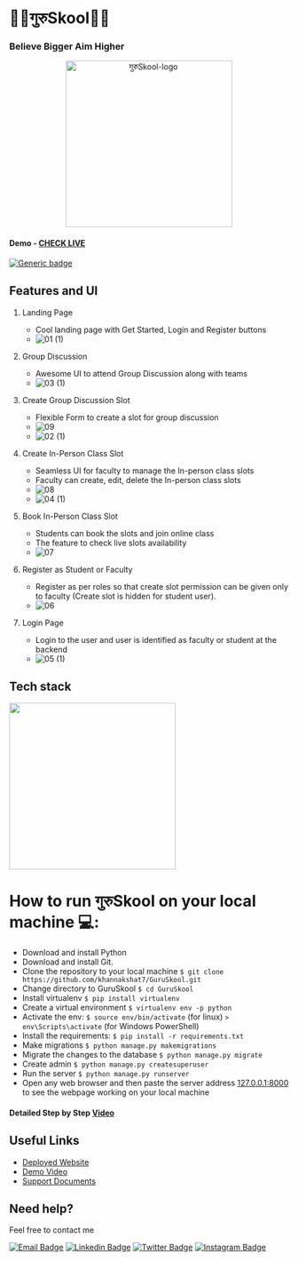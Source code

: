 # 👩‍🏫गुरुSkool👩‍🏫
### Believe Bigger Aim Higher

<p align="center">
<a href="https://guruskool.herokuapp.com">
<img src="https://user-images.githubusercontent.com/32996284/143459791-eaa7d148-681d-4c01-a5c0-b90c88d2165d.png" height=300 alt="गुरुSkool-logo"/>
</a>
</p>

#### Demo - [CHECK LIVE](https://guruskool.herokuapp.com)

[![Generic badge](https://img.shields.io/badge/view-demo-blue?style=for-the-badge&label=View%20Demo%20Video)](https://www.youtube.com)

## Features and UI
1. Landing Page
   - Cool landing page with Get Started, Login and Register buttons
   - ![01 (1)](https://user-images.githubusercontent.com/32996284/143461000-9838d0f4-af8d-47c0-8a61-c19b79326c58.png)
   
2. Group Discussion
   - Awesome UI to attend Group Discussion along with teams
   - ![03 (1)](https://user-images.githubusercontent.com/32996284/143461555-f2bb8c1b-27ac-4c8c-ad55-05738c7b749d.png)

3. Create Group Discussion Slot
   - Flexible Form to create a slot for group discussion
   - ![09](https://user-images.githubusercontent.com/32996284/143462562-31ad5a29-7ce2-4bcb-84c4-e82815635be8.png)
   - ![02 (1)](https://user-images.githubusercontent.com/32996284/143462745-087ca314-df20-444b-9f34-6e612a7fb467.png)


4. Create In-Person Class Slot
   - Seamless UI for faculty to manage the In-person class slots
   - Faculty can create, edit, delete the In-person class slots
   - ![08](https://user-images.githubusercontent.com/32996284/143462359-545514fd-d4bb-4615-9401-e052a503e120.png)
   - ![04 (1)](https://user-images.githubusercontent.com/32996284/143461848-b68a1b5e-2ed5-4d1f-970f-31682491436a.png)

5. Book In-Person Class Slot
   - Students can book the slots and join online class 
   - The feature to check live slots availability
   - ![07](https://user-images.githubusercontent.com/32996284/143462200-d9582317-c8fc-476c-aeda-6a26e516523d.png)

6. Register as Student or Faculty
   - Register as per roles so that create slot permission can be given only to faculty (Create slot is hidden for student user).
   - ![06](https://user-images.githubusercontent.com/32996284/143463143-6b913d7d-28b0-4696-bd3e-6c5d5aa19ff9.png)

7. Login Page
   - Login to the user and user is identified as faculty or student at the backend
   - ![05 (1)](https://user-images.githubusercontent.com/32996284/143463310-9fb0d3eb-2c08-459e-8672-d044e2ead23e.png)

## Tech stack

<img src ="https://user-images.githubusercontent.com/32996284/143463745-56ee79ed-8930-4eac-af88-3b95c317840e.png" height=300 />


# How to run गुरुSkool on your local machine 💻:

  * Download and install Python
  * Download and install Git.
  * Clone the repository to your local machine `$ git clone https://github.com/khannakshat7/GuruSkool.git`
  * Change directory to GuruSkool `$ cd GuruSkool`
  * Install virtualenv `$ pip install virtualenv`
  * Create a virtual environment `$ virtualenv env -p python`  
  * Activate the env: `$ source env/bin/activate` (for linux) `> env\Scripts\activate` (for Windows PowerShell)
  * Install the requirements: `$ pip install -r requirements.txt`
  * Make migrations `$ python manage.py makemigrations`
  * Migrate the changes to the database `$ python manage.py migrate`
  * Create admin `$ python manage.py createsuperuser`
  * Run the server `$ python manage.py runserver`
  * Open any web browser and then paste the server address [127.0.0.1:8000](http://127.0.0.1:8000) to see the webpage working on your local machine
  
#### Detailed Step by Step [Video](https://www.youtube.com)


## Useful Links

- [Deployed Website](https://guruskool.herokuapp.com)
- [Demo Video](https://youtube.com/)
- [Support Documents](https://docs.google.com)

## Need help?

Feel free to contact me

[![Email Badge](https://img.shields.io/badge/-khannakshat7@gmail.com-c14438?style=flat-square&logo=Gmail&logoColor=white)](mailto:khannakshat7@gmail.com)
[![Linkedin Badge](https://img.shields.io/badge/-LinkedIn-0e76a8?style=flat-square&logo=Linkedin&logoColor=white)](https://www.linkedin.com/in/akshatkhanna7)
[![Twitter Badge](https://img.shields.io/badge/-Twitter-00acee?style=flat-square&logo=Twitter&logoColor=white)](https://twitter.com/khannakshat7)
[![Instagram Badge](https://img.shields.io/badge/-Instagram-e4405f?style=flat-square&logo=Instagram&logoColor=white)](https://www.instagram.com/khannakshat7/)
